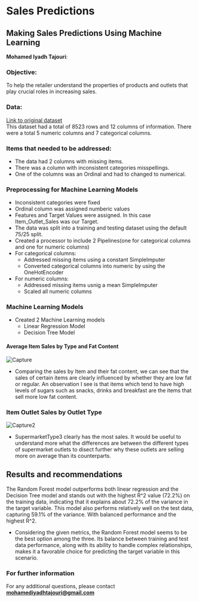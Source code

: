 # Sales Predictions
## Making Sales Predictions Using Machine Learning 
**Mohamed Iyadh Tajouri**: 
### Objective:
To help the retailer understand the properties of products and outlets that play crucial roles in increasing sales.
### Data:
[Link to original dataset](https://datahack.analyticsvidhya.com/contest/practice-problem-big-mart-sales-iii/) <br>
This dataset had a total of 8523 rows and 12 columns of information. There were a total 5 numeric columns and 7 categorical columns.

### Items that needed to be addressed: 
-  The data had 2 columns with missing items.
-  There was a column with inconsistent categories misspellings.
-  One of the columns was an Ordinal and had to changed to numerical.

### Preprocessing for Machine Learning Models
- Inconsistent categories were fixed
- Ordinal column was assigned numberic values
- Features and Target Values were assigned. In this case Item_Outlet_Sales was our Target.
- The data was split into a training and testing dataset using the default 75/25 split.
- Created a processor to include 2 Pipelines(one for categorical columns and one for numeric columns)
 - For categorical columns:
   - Addressed missing items using a constant SimpleImputer 
   - Converted categorical columns into numeric by using the OneHotEncoder
 - For numeric columns:
   - Addressed missing items usnig a mean SimpleImputer
   - Scaled all numeric columns
 
 ### Machine Learning Models
 - Created 2 Machine Learning models
   - Linear Regression Model
   - Decision Tree Model
   
 #### Average Item Sales by Type and Fat Content
![Capture]() 
- Comparing the sales by Item and their fat content, we can see that the sales of certain items are clearly influenced by whether they are low fat or regular. An observation I see is that items which tend to have high levels of sugars such as snacks, drinks and breakfast are the items that sell more low fat content.

### Item Outlet Sales by Outlet Type
![Capture2]()
- SupermarketType3 clearly has the most sales. It would be useful to understand more what the differences are between the different types of supermarket outlets to disect further why these outlets are selling more on average than its counterparts.


## Results and recommendations 
The Random Forest model outperforms both linear regression and the Decision Tree model and stands out with the highest R^2 value (72.2%) on the training data, indicating that it explains about 72.2% of the variance in the target variable. This model also performs relatively well on the test data, capturing 59.1% of the variance. With balanced performance and the highest R^2.

- Considering the given metrics, the Random Forest model seems to be the best option among the three. Its balance between training and test data performance, along with its ability to handle complex relationships, makes it a favorable choice for predicting the target variable in this scenario.

### For further information
For any additional questions, please contact **mohamediyadhtajouri@gmail.com**
